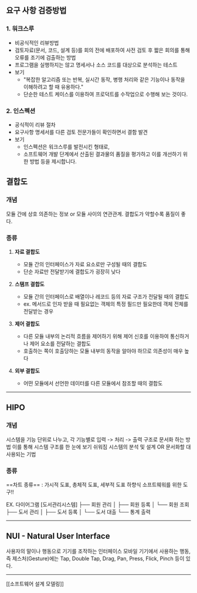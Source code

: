 ## 요구 사항 검증방법
### 1. 워크스루

- 비공식적인 리뷰방법
- 검토자료(문서, 코드, 설계 등)를 회의 전에 배포하여 사전 검토 후 짧은 회의를 통해 오류를 조기에 검출하는 방법
- 프로그램을 실행하지는 않고 명세서나 소스 코드를 대상으로 분석하는 테스트 
- 보기
	- "복잡한 알고리즘 또는 반복, 실시간 동작, 병행 처리와 같은 기능이나 동작을 이해하려고 할 때 유용하다."
	- 단순한 테스트 케이스를 이용하여 프로덕트를 수작업으로 수행해 보는 것이다.

### 2. 인스펙션 

- 공식적이 리뷰 절차 
- 요구사항 명세서를 다른 검토 전문가들이 확인하면서 결함 발견 
- 보기
	- 인스펙션은 워크스루를 발전시킨 형태로, 
	- 소프트웨어 개발 단계에서 산출된 결과물의 품질을 평가하고 이를 개선하기 위한 방법 등을 제시합니다.


## 결합도
### 개념 
모듈 간에 상호 의존하는 정보 or 모듈 사이의 연관관계. 
결합도가 약할수록 품질이 좋다.

### 종류

1. **자료 결합도**
	- 모듈 간의 인터페이스가 자료 요소로만 구성될 때의 결합도 
	- 단순 자료만 전달받기에 결합도가 굉장히 낮다 

2. **스탬프 결합도** 
	- 모듈 간의 인터페이스로 배열이나 레코드 등의 자료 구조가 전달될 때의 결합도 
	- ex. 메서드로 인자 받을 때 필요없는 객체의 특정 필드만 필요한데 객체 전체를 전달받는 경우 

3. **제어 결합도**
	- 다른 모듈 내부의 논리적 흐름을 제어하기 위해 제어 신호를 이용하여 통신하거나 제어 요소를 전달하는 결합도 
	- 호출하는 쪽이 호출당하는 모듈 내부의 동작을 알아야 하므로 의존성이 매우 높다 

4. **외부 결합도**
	- 어떤 모듈에서 선언한 데이터를 다른 모듈에서 참조할 때의 결합도
--- 
## HIPO
### 개념 
시스템을 기능 단위로 나누고, 각 기능별로 입력 -> 처리 -> 출력 구조로 문서화 하는 방법 
이를 통해 시스템 구조를 한 눈에 보기 쉬워짐 
시스템의 분석 및 설계 OR 문서화할 대 사용되는 기법 

### 종류 
==차트 종류== :  가시적 도표, 총체적 도표, 세부적 도표
하향식 소프트웨워를 위한 도구!!

EX. 다이어그램 
[도서관리시스템]
├── 회원 관리
│   ├── 회원 등록
│   └── 회원 조회
├── 도서 관리
│   ├── 도서 등록
│   └── 도서 대출
└── 통계 출력

--- 
## NUI - Natural User Interface
사용자의 말이나 행동으로 기기를 조작하는 인터페이스 
모바일 기기에서 사용하는 행동, 즉 제스처(Gesture)에는 
Tap, Double Tap, Drag, Pan, Press, Flick, Pinch 등이 있다.

--- 

[[소프트웨어 설계 모델링]]






